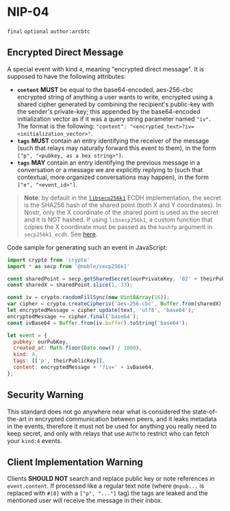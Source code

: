 # NIP-04

`final` `optional` `author:arcbtc`

## Encrypted Direct Message

A special event with kind `4`, meaning "encrypted direct message".
It is supposed to have the following attributes:

- **`content`** **MUST** be equal to the base64-encoded, aes-256-cbc encrypted string of anything a user wants to write, encrypted using a shared cipher generated by combining the recipient's public-key with the sender's private-key; this appended by the base64-encoded initialization vector as if it was a query string parameter named `"iv"`.
The format is the following: `"content": "<encrypted_text>?iv=<initialization_vector>"`.
- **`tags`** **MUST** contain an entry identifying the receiver of the message (such that relays may naturally forward this event to them), in the form `["p", "<pubkey, as a hex string>"]`.
- **`tags`** **MAY** contain an entry identifying the previous message in a conversation or a message we are explicitly replying to (such that contextual, more organized conversations may happen), in the form `["e", "<event_id>"]`.

> **Note**: by default in the [`libsecp256k1`](https://github.com/bitcoin-core/secp256k1) ECDH implementation, the secret is the SHA256 hash of the shared point (both X and Y coordinates).
> In Nostr, only the X coordinate of the shared point is used as the secret and it is NOT hashed.
> If using `libsecp256k1`, a custom function that copies the X coordinate must be passed as the `hashfp` argument in `secp256k1_ecdh`.
> See [here](https://github.com/bitcoin-core/secp256k1/blob/master/src/modules/ecdh/main_impl.h#L29).

Code sample for generating such an event in JavaScript:

```js
import crypto from 'crypto'
import * as secp from '@noble/secp256k1'

const sharedPoint = secp.getSharedSecret(ourPrivateKey, '02' + theirPublicKey);
const sharedX = sharedPoint.slice(1, 33);

const iv = crypto.randomFillSync(new Uint8Array(16));
var cipher = crypto.createCipheriv('aes-256-cbc', Buffer.from(sharedX), iv);
let encryptedMessage = cipher.update(text, 'utf8', 'base64');
encryptedMessage += cipher.final('base64');
const ivBase64 = Buffer.from(iv.buffer).toString('base64');

let event = {
  pubkey: ourPubKey,
  created_at: Math.floor(Date.now() / 1000),
  kind: 4,
  tags: [['p', theirPublicKey]],
  content: encryptedMessage + '?iv=' + ivBase64,
};
```

## Security Warning

This standard does not go anywhere near what is considered the state-of-the-art in encrypted communication between peers, and it leaks metadata in the events, therefore it must not be used for anything you really need to keep secret, and only with relays that use `AUTH` to restrict who can fetch your `kind:4` events.

## Client Implementation Warning

Clients **SHOULD NOT** search and replace public key or note references in `event.content`.
If processed like a regular text note (where `@npub...` is replaced with `#[0]` with a `["p", "..."]` tag) the tags are leaked and the mentioned user will receive the message in their inbox.
